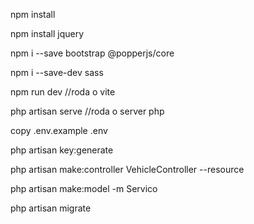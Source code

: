 npm install       

npm install jquery

npm i --save bootstrap @popperjs/core

npm i --save-dev sass          

npm run dev //roda o vite

php artisan serve //roda o server php

copy .env.example .env

php artisan key:generate

php artisan make:controller VehicleController --resource

php artisan make:model -m Servico

php artisan migrate 